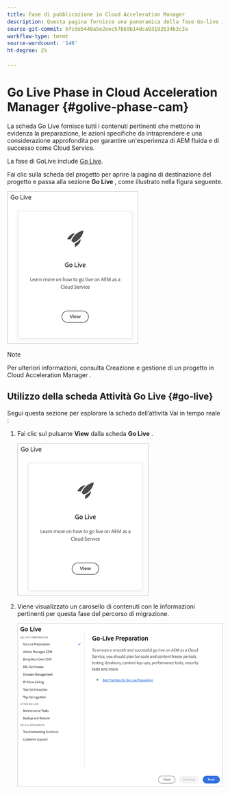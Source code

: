```yaml
---
title: Fase di pubblicazione in Cloud Acceleration Manager
description: Questa pagina fornisce una panoramica della fase Go-live in Cloud Acceleration Manager.
source-git-commit: 6fcde5440a5e2eec57b69b14dca93192634b3c3a
workflow-type: tm+mt
source-wordcount: '146'
ht-degree: 2%

---
```



# Go Live Phase in Cloud Acceleration Manager {#golive-phase-cam}

La scheda Go Live fornisce tutti i contenuti pertinenti che mettono in evidenza la preparazione, le azioni specifiche da intraprendere e una considerazione approfondita per garantire un&#39;esperienza di AEM fluida e di successo come Cloud Service.

La fase di GoLive include [Go Live](#go-live).

Fai clic sulla scheda del progetto per aprire la pagina di destinazione del progetto e passa alla sezione **Go Live** , come illustrato nella figura seguente.

![immagine](/help/move-to-cloud-service/cloud-acceleration-manager/assets/golive-1.png)

>[!NOTE]
>Per ulteriori informazioni, consulta Creazione e gestione di un progetto in Cloud Acceleration Manager .


## Utilizzo della scheda Attività Go Live {#go-live}

Segui questa sezione per esplorare la scheda dell’attività Vai in tempo reale :

1. Fai clic sul pulsante **View** dalla scheda **Go Live** .

   ![immagine](/help/move-to-cloud-service/cloud-acceleration-manager/assets/golive-1.png)

1. Viene visualizzato un carosello di contenuti con le informazioni pertinenti per questa fase del percorso di migrazione.

   ![immagine](/help/move-to-cloud-service/cloud-acceleration-manager/assets/golive-2.png)